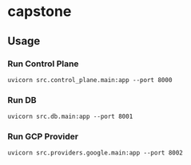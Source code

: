 # capstone

## Usage
### Run Control Plane
```uvicorn src.control_plane.main:app --port 8000```

### Run DB
```uvicorn src.db.main:app --port 8001```

### Run GCP Provider
```uvicorn src.providers.google.main:app --port 8002```